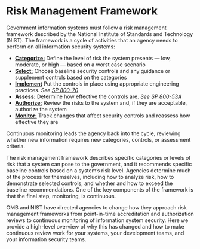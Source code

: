 # Risk Management Framework

Government information systems must follow a risk management framework described by the National Institute of Standards and Technology (NIST). The framework is a cycle of activities that an agency needs to perform on all information security systems:

- [**Categorize:**](./categorize.md) Define the level of risk the system presents — low, moderate, or high — based on a worst case scenario
- [**Select:**](./select.md) Choose baseline security controls and any guidance or supplement controls based on the categories
- [**Implement**](./implement.md) Put the controls in place using appropriate engineering practices. *See [SP 800-70](http://csrc.nist.gov/publications/drafts/800-70/sp800-70r3_draft.pdf)*
- [**Assess:**](./assess.md) Determine how effective the controls are. *See [SP 800-53A](http://nvlpubs.nist.gov/nistpubs/SpecialPublications/NIST.SP.800-53Ar5.pdf)*
- [**Authorize:**](./authorize.md) Review the risks to the system and, if they are acceptable, authorize the system
- [**Monitor:**](./monitor.md) Track changes that affect security controls and reassess how effective they are

Continuous monitoring leads the agency back into the cycle, reviewing whether new information requires new categories, controls, or assessment criteria.

The risk management framework describes specific categories or levels of risk that a system can pose to the government, and it recommends specific baseline controls based on a system’s risk level. Agencies determine much of the process for themselves, including how to analyze risk, how to demonstrate selected controls, and whether and how to exceed the baseline recommendations. One of the key components of the framework is that the final step, monitoring, is continuous.

OMB and NIST have directed agencies to change how they approach risk management frameworks from point-in-time accreditation and authorization reviews to continuous monitoring of information system security. Here we provide a high-level overview of why this has changed and how to make continuous review work for your systems, your development teams, and your information security teams.
